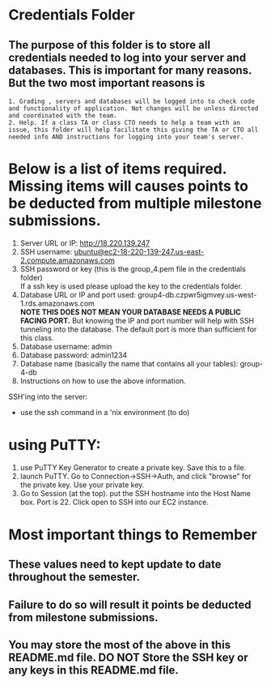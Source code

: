 # Credentials Folder

## The purpose of this folder is to store all credentials needed to log into your server and databases. This is important for many reasons. But the two most important reasons is
    1. Grading , servers and databases will be logged into to check code and functionality of application. Not changes will be unless directed and coordinated with the team.
    2. Help. If a class TA or class CTO needs to help a team with an issue, this folder will help facilitate this giving the TA or CTO all needed info AND instructions for logging into your team's server. 


# Below is a list of items required. Missing items will causes points to be deducted from multiple milestone submissions.

1. Server URL or IP: http://18.220.139.247
2. SSH username: ubuntu@ec2-18-220-139-247.us-east-2.compute.amazonaws.com
3. SSH password or key (this is the group_4.pem file in the credentials folder)
    <br> If a ssh key is used please upload the key to the credentials folder.
4. Database URL or IP and port used: group4-db.czpwr5igmvey.us-west-1.rds.amazonaws.com
    <br><strong> NOTE THIS DOES NOT MEAN YOUR DATABASE NEEDS A PUBLIC FACING PORT.</strong> But knowing the IP and port number will help with SSH tunneling into the database. The default port is more than sufficient for this class.
5. Database username: admin
6. Database password: admin1234
7. Database name (basically the name that contains all your tables): group-4-db
8. Instructions on how to use the above information.

SSH'ing into the server:
* use the ssh command in a 'nix environment (to do)

# using PuTTY:
1. use PuTTY Key Generator to create a private key. Save this to a file.
2. launch PuTTY. Go to Connection->SSH->Auth, and click "browse" for the private key. Use your private key.
3. Go to Session (at the top). put the SSH hostname into the Host Name box. Port is 22. Click open to SSH into our EC2 instance.


# Most important things to Remember
## These values need to kept update to date throughout the semester. <br>
## <strong>Failure to do so will result it points be deducted from milestone submissions.</strong><br>
## You may store the most of the above in this README.md file. DO NOT Store the SSH key or any keys in this README.md file.
